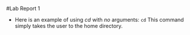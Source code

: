 #Lab Report 1 
- Here is an example of using *cd* with *no* arguments:
  `cd`
  This command simply takes the user to the home directory.
